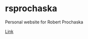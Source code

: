 # rsprochaska
Personal website for Robert Prochaska

[Link](https://broadhu2.github.io/rsprochaska/)
